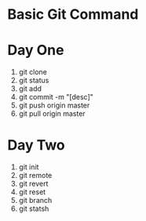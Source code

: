 Basic Git Command
=========================

# Day One
1) git clone
2) git status
3) git add
4) git commit -m "[desc]"
5) git push origin master
6) git pull origin master

# Day Two
1) git init
2) git remote
3) git revert
4) git reset
5) git branch
6) git statsh
